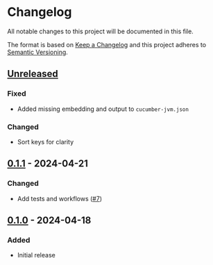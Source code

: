 # Changelog

All notable changes to this project will be documented in this file.

The format is based on [Keep a Changelog](http://keepachangelog.com/)
and this project adheres to [Semantic Versioning](http://semver.org/).

## [Unreleased]
### Fixed 
- Added missing embedding and output to `cucumber-jvm.json`

### Changed
- Sort keys for clarity

## [0.1.1] - 2024-04-21
### Changed
- Add tests and workflows ([#7](https://github.com/cucumber/cucumber-json-schema/pull/7))

## [0.1.0] - 2024-04-18
### Added
- Initial release

[Unreleased]: https://github.com/cucumber/cucumber-json-schema/compare/v0.1.1...HEAD
[0.1.1]: https://github.com/cucumber/cucumber-json-schema/compare/v0.1.0...v0.1.1
[0.1.0]: https://github.com/cucumber/html-formatter/compare/8d0dcd7300b187348157e8ac9e01d45b066dcd1a...v0.1.0
